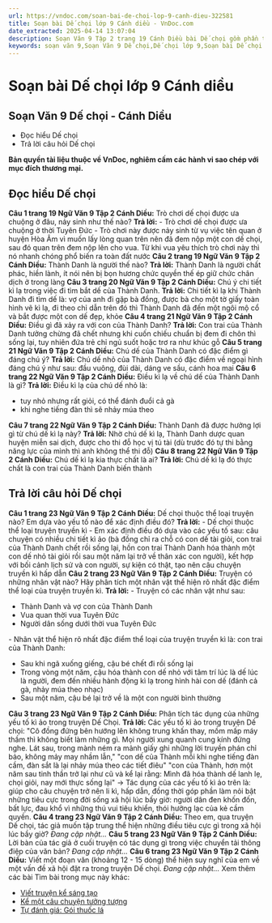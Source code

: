 ```yaml
---
url: https://vndoc.com/soan-bai-de-choi-lop-9-canh-dieu-322581
title: Soạn bài Dế chọi lớp 9 Cánh diều - VnDoc.com
date_extracted: 2025-04-14 13:07:04
description: Soạn Văn 9 Tập 2 trang 19 Cánh Diều bài Dế chọi gồm phần trả lời chi tiết, đầy đủ, bám sát các câu hỏi, yêu cầu trong SGK (chỉ có trên VnDoc). Mời các bạn tham khảo.
keywords: soạn văn 9,Soạn Văn 9 Dế chọi,Dế chọi lớp 9,Soạn bài Dế chọi lớp 9 Cánh Diều,Soạn Văn 9 Dế chọi Cánh Diều,soạn văn 9 Tập 2 trang 19 Cánh Diều,Dế chọi lớp 9 Cánh Diều,Dế chọi trang 19 lớp 9,văn 9,ngữ văn 9,soạn văn 9 Cánh Diều,soạn văn 9 tập 2,giải văn 9,soạn ngữ văn 9,giải ngữ văn 9,giải sgk ngữ văn 9
---
```


# Soạn bài Dế chọi lớp 9 Cánh diều
## **Soạn Văn 9 Dế chọi - Cánh Diều**
  * Đọc hiểu Dế chọi
  * Trả lời câu hỏi Dế chọi

**Bản quyền tài liệu thuộc về VnDoc, nghiêm cấm các hành vi sao chép với mục đích thương mại.**
## **Đọc hiểu Dế chọi**
**Câu 1 trang 19 Ngữ Văn 9 Tập 2 Cánh Diều:** Trò chơi dế chọi được ưa chuộng ở đâu, nảy sinh như thế nào?
**Trả lời:**
\- Trò chơi dế chọi được ưa chuộng ở thời Tuyên Đức
\- Trò chơi này được nảy sinh từ vụ việc tên quan ở huyện Hòa Âm vì muốn lấy lòng quan trên nên đã đem nộp một con dế chọi, sau đó quan trên đem nộp lên cho vua. Từ khi vua yêu thích trò chơi này thì nó nhanh chóng phổ biến ra toàn đất nước
**Câu 2 trang 19 Ngữ Văn 9 Tập 2 Cánh Diều:** Thành Danh là người thế nào?
**Trả lời:**
Thành Danh là người chất phác, hiền lành, ít nói nên bị bọn hương chức quyền thế ép giữ chức chân dịch ở trong làng
**Câu 3 trang 20 Ngữ Văn 9 Tập 2 Cánh Diều:** Chú ý chi tiết kì lạ trong việc đi tìm bắt dế của Thành Danh.
**Trả lời:**
Chi tiết kì lạ khi Thành Danh đi tìm dế là: vợ của anh đi gặp bà đồng, được bà cho một tờ giấy toàn hình vẽ kì lạ, đi theo chỉ dẫn trên đó thì Thành Danh đã đến một ngôi mộ cổ và bắt được một con dế đẹp, khỏe
**Câu 4 trang 21 Ngữ Văn 9 Tập 2 Cánh Diều:** Điều gì đã xảy ra với con của Thành Danh?
**Trả lời:**
Con trai của Thành Danh tưởng chừng đã chết nhưng khi cuốn chiếu chuẩn bị đem đi chôn thì sống lại, tuy nhiên đứa trẻ chỉ ngủ suốt hoặc trơ ra như khúc gỗ
**Câu 5 trang 21 Ngữ Văn 9 Tập 2 Cánh Diều:** Chú dế của Thành Danh có đặc điểm gì đáng chú ý?
**Trả lời:**
Chú dế nhỏ của Thành Danh có đặc điểm về ngoại hình đáng chú ý như sau: đầu vuông, đùi dài, dáng ve sầu, cánh hoa mai
**Câu 6 trang 22 Ngữ Văn 9 Tập 2 Cánh Diều:** Điều kì lạ về chú dế của Thành Danh là gì?
**Trả lời:**
Điều kì lạ của chú dế nhỏ là:
  * tuy nhỏ nhưng rất giỏi, có thể đánh đuổi cả gà
  * khi nghe tiếng đàn thì sẽ nhảy múa theo

**Câu 7 trang 22 Ngữ Văn 9 Tập 2 Cánh Diều:** Thành Danh đã được hưởng lợi gì từ chú dế kì lạ này?
**Trả lời:**
Nhờ chú dế kì lạ, Thành Danh dược quan huyện miễn sai dịch, được cho thi đỗ học vị tú tài \(dù trước đó tự thi bằng năng lực của mình thì anh không thể thi đỗ\)
**Câu 8 trang 22 Ngữ Văn 9 Tập 2 Cánh Diều:** Chú dế kì lạ kia thực chất là ai?
**Trả lời:**
Chú dế kì lạ đó thực chất là con trai của Thành Danh biến thành
## **Trả lời câu hỏi Dế chọi**
**Câu 1 trang 23 Ngữ Văn 9 Tập 2 Cánh Diều:** Dế chọi thuộc thể loại truyện nào? Em dựa vào yếu tố nào để xác định điều đó?
**Trả lời:**
\- Dế chọi thuộc thể loại truyện truyền kì
\- Em xác định điều đó dựa vào các yếu tố sau: câu chuyện có nhiều chi tiết kì ảo \(bà đồng chỉ ra chỗ có con dế tài giỏi, con trai của Thành Danh chết rồi sống lại, hồn con trai Thành Danh hóa thành một con dế nhỏ tài giỏi rồi sau một năm lại trở về thân xác con người\), kết hợp với bối cảnh lịch sử và con người, sự kiện có thật, tạo nên câu chuyện truyền kì hấp dẫn
**Câu 2 trang 23 Ngữ Văn 9 Tập 2 Cánh Diều:** Truyện có những nhân vật nào? Hãy phân tích một nhân vật thể hiện rõ nhất đặc điểm thể loại của truyện truyền kì.
**Trả lời:**
\- Truyện có các nhân vật như sau:
  * Thành Danh và vợ con của Thành Danh
  * Vua quan thời vua Tuyên Đức
  * Người dân sống dưới thời vua Tuyên Đức

\- Nhân vật thể hiện rõ nhất đặc điểm thể loại của truyện truyền kì là: con trai của Thành Danh:
  * Sau khi ngã xuống giếng, cậu bé chết đi rồi sống lại
  * Trong vòng một năm, cậu hóa thành con dế nhỏ với tâm trí lúc là dế lúc là người, đem đến nhiều hành động kì lạ trong hình hài con dế \(đánh cả gà, nhảy múa theo nhạc\)
  * Sau một năm, cậu bé lại trở về là một con người bình thường

**Câu 3 trang 23 Ngữ Văn 9 Tập 2 Cánh Diều:** Phân tích tác dụng của những yếu tố kì ảo trong truyện Dế Chọi.
**Trả lời:**
Các yếu tố kì ảo trong truyện Dế chọi:
"Cô đồng đứng bên hướng lên không trung khấn thay, mồm mấp máy thầm thì không biết làm những gì. Mọi người xung quanh cung kính đứng nghe. Lát sau, trong mành ném ra mảnh giấy ghi những lời truyền phán chỉ bảo, không mảy may nhầm lẫn,"
"con dế của Thành mỗi khi nghe tiếng đàn cầm, đàn sắt là lại nhảy múa theo các tiết điêu"
"con của Thành, hơn một năm sau tinh thần trở lại như cũ và kể lại rằng: Mình đã hóa thành dế lanh lẹ, chọi giỏi, nay mới thực sống lại"
→ Tác dụng của các yếu tố kì ảo trên là: giúp cho câu chuyện trở nên li kì, hấp dẫn, đồng thời góp phần làm nỏi bật những tiêu cực trong đời sống xã hội lúc bấy giờ: người dân đen khốn đốn, bất lực, đau khổ vì những thú vui tiêu khiển, thói hưởng lạc của kẻ cầm quyền.
**Câu 4 trang 23 Ngữ Văn 9 Tập 2 Cánh Diều:** Theo em, qua truyện Dế chọi, tác giả muốn tập trung thể hiện những điều tiêu cực gì trong xã hội lúc bầy giờ?
_Đang cập nhật..._
**Câu 5 trang 23 Ngữ Văn 9 Tập 2 Cánh Diều:** Lời bàn của tác giả ở cuối truyện có tác dụng gì trong việc chuyển tải thông điệp của văn bản?
_Đang cập nhật..._
**Câu 6 trang 23 Ngữ Văn 9 Tập 2 Cánh Diều:** Viết một đoạn văn \(khoảng 12 - 15 dòng\) thể hiện suy nghĩ của em về một vấn đề xã hội đặt ra trong truyện Dế chọi.
_Đang cập nhật..._
Xem thêm các bài Tìm bài trong mục này khác:
  * [Viết truyện kể sáng tạo](</soan-bai-viet-truyen-ke-sang-tao-lop-9-canh-dieu-322597>)
  * [Kể một câu chuyện tưởng tượng](</soan-bai-ke-mot-cau-chuyen-tuong-tuong-lop-9-canh-dieu-322601>)
  * [Tự đánh giá: Gói thuốc lá](</soan-bai-goi-thuoc-la-lop-9-canh-dieu-322607>)

